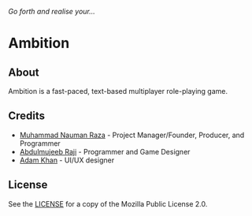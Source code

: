 *Go forth and realise your...*

# Ambition

## About
Ambition is a fast-paced, text-based multiplayer role-playing game.

## Credits
- [Muhammad Nauman Raza](https://github.com/devraza) - Project Manager/Founder, Producer, and Programmer
- [Abdulmujeeb Raji](https://github.com/midnadimple) - Programmer and Game Designer
- [Adam Khan](https://github.com/krasket) - UI/UX designer

## License
See the [LICENSE](LICENSE) for a copy of the Mozilla Public License 2.0.
